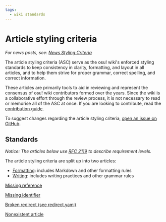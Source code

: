 ```yaml
---
tags:
  - wiki standards
---
```


# Article styling criteria

*For news posts, see: [News Styling Criteria](/wiki/News_styling_criteria)*

The article styling criteria (ASC) serve as the osu! wiki's enforced styling standards to keep consistency in clarity, formatting, and layout in all articles, and to help them strive for proper grammar, correct spelling, and correct information.

These articles are primarily tools to aid in reviewing and represent the consensus of osu! wiki contributors formed over the years. Since the wiki is a collaborative effort through the review process, it is not necessary to read or memorise all of the ASC at once. If you are looking to contribute, read the [contribution guide](/wiki/osu!_wiki/Contribution_guide).

To suggest changes regarding the article styling criteria, [open an issue on GitHub](https://github.com/ppy/osu-wiki/issues/new).

## Standards

*Notice: The articles below use [RFC 2119](https://tools.ietf.org/html/rfc2119) to describe requirement levels.*

The article styling criteria are split up into two articles:

- [Formatting](Formatting): includes Markdown and other formatting rules
- [Writing](Writing): includes writing practices and other grammar rules

[Missing reference][A]

[Missing identifier](/wiki/Article_styling_criteria#abcdef)

[Broken redirect (see redirect.yaml)](/wiki/asc)

[Nonexistent article](/wiki/Article)

[A]:a
